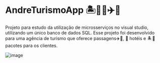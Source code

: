  # AndreTurismoApp 🏝️🚌🗽✈️🏨

Projeto para estudo da utilização de microsserviços no visual studio, utilizando um único banco de dados SQL.
Esse projeto foi desenvolvido para uma agência de turismo que oferece passagens✈️🚌, 🏨 hotéis e 🏝️🗽pacotes para os clientes.

![image](https://user-images.githubusercontent.com/126898837/235558719-17b623ca-6a66-41b3-ad04-48f88f1db536.png)

